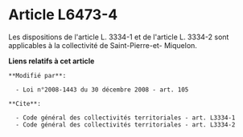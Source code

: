 # Article L6473-4

Les dispositions de l'article L. 3334-1 et de l'article L. 3334-2 sont applicables à la collectivité de Saint-Pierre-et-
Miquelon.

**Liens relatifs à cet article**

	**Modifié par**:

	  - Loi n°2008-1443 du 30 décembre 2008 - art. 105

	**Cite**:

	  - Code général des collectivités territoriales - art. L3334-1
	  - Code général des collectivités territoriales - art. L3334-2
